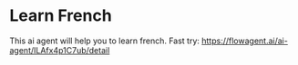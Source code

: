 # Learn French
This ai agent will help you to learn french.
Fast try: https://flowagent.ai/ai-agent/ILAfx4p1C7ub/detail
